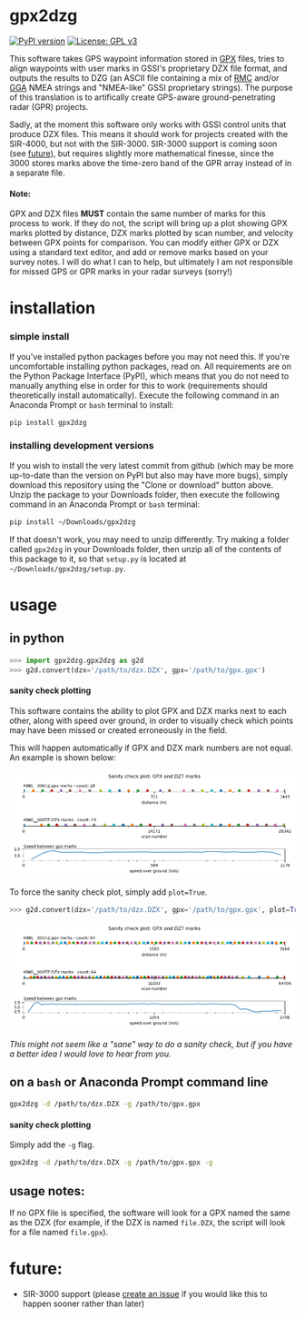 # gpx2dzg

[![PyPI version](https://badge.fury.io/py/gpx2dzg.svg)](https://badge.fury.io/py/gpx2dzg)
[![License: GPL v3](https://img.shields.io/badge/License-GPLv3-blue.svg)](https://github.com/iannesbitt/gpx2dzg/blob/master/LICENSE)

This software takes GPS waypoint information stored in [GPX](https://en.wikipedia.org/wiki/GPS_Exchange_Format) files, tries to align waypoints with user marks in GSSI's proprietary DZX file format, and outputs the results to DZG (an ASCII file containing a mix of [RMC](http://aprs.gids.nl/nmea/#rmc) and/or [GGA](http://aprs.gids.nl/nmea/#gga) NMEA strings and "NMEA-like" GSSI proprietary strings). The purpose of this translation is to artifically create GPS-aware ground-penetrating radar (GPR) projects.

Sadly, at the moment this software only works with GSSI control units that produce DZX files. This means it should work for projects created with the SIR-4000, but not with the SIR-3000. SIR-3000 support is coming soon (see [future](#future)), but requires slightly more mathematical finesse, since the 3000 stores marks above the time-zero band of the GPR array instead of in a separate file.


#### Note:
GPX and DZX files **MUST** contain the same number of marks for this process to work. If they do not, the script will bring up a plot showing GPX marks plotted by distance, DZX marks plotted by scan number, and velocity between GPX points for comparison. You can modify either GPX or DZX using a standard text editor, and add or remove marks based on your survey notes. I will do what I can to help, but ultimately I am not responsible for missed GPS or GPR marks in your radar surveys (sorry!)

# installation

### simple install

If you've installed python packages before you may not need this. If you're uncomfortable installing python packages, read on. All requirements are on the Python Package Interface (PyPI), which means that you do not need to manually anything else in order for this to work (requirements should theoretically install automatically). Execute the following command in an Anaconda Prompt or `bash` terminal to install:

```bash
pip install gpx2dzg
```

### installing development versions

If you wish to install the very latest commit from github (which may be more up-to-date than the version on PyPI but also may have more bugs), simply download this repository using the "Clone or download" button above. Unzip the package to your Downloads folder, then execute the following command in an Anaconda Prompt or `bash` terminal:

```bash
pip install ~/Downloads/gpx2dzg
```

If that doesn't work, you may need to unzip differently. Try making a folder called `gpx2dzg` in your Downloads folder, then unzip all of the contents of this package to it, so that `setup.py` is located at `~/Downloads/gpx2dzg/setup.py`. 

# usage

## in python

```python
>>> import gpx2dzg.gpx2dzg as g2d
>>> g2d.convert(dzx='/path/to/dzx.DZX', gpx='/path/to/gpx.gpx')
```

#### sanity check plotting

This software contains the ability to plot GPX and DZX marks next to each other, along with speed over ground, in order to visually check which points may have been missed or created erroneously in the field.

This will happen automatically if GPX and DZX mark numbers are not equal. An example is shown below:

![Sanity check plot with differing mark counts](https://github.com/iannesbitt/gpx2dzg/raw/master/img/Figure_1.png)

To force the sanity check plot, simply add `plot=True`.

```python
>>> g2d.convert(dzx='/path/to/dzx.DZX', gpx='/path/to/gpx.gpx', plot=True)
```

![Sanity check plot with identical mark counts](https://github.com/iannesbitt/gpx2dzg/raw/master/img/Figure_2.png)

*This might not seem like a "sane" way to do a sanity check, but if you have a better idea I would love to hear from you.*

## on a `bash` or Anaconda Prompt command line

```bash
gpx2dzg -d /path/to/dzx.DZX -g /path/to/gpx.gpx
```

#### sanity check plotting

Simply add the `-g` flag.

```bash
gpx2dzg -d /path/to/dzx.DZX -g /path/to/gpx.gpx -g
```

## usage notes:

If no GPX file is specified, the software will look for a GPX named the same as the DZX (for example, if the DZX is named `file.DZX`, the script will look for a file named `file.gpx`).

# future:

- SIR-3000 support (please [create an issue](https://github.com/iannesbitt/gpx2dzg/issues/new) if you would like this to happen sooner rather than later)
